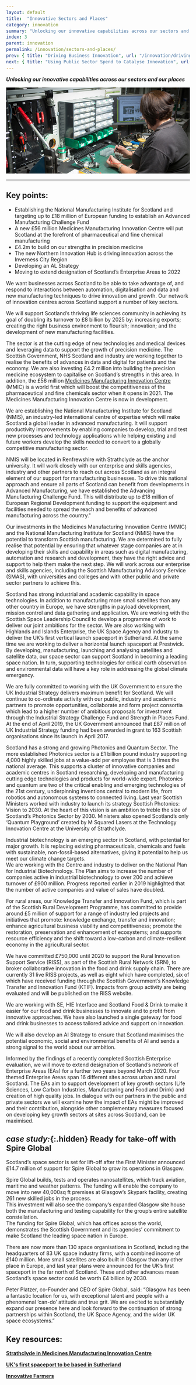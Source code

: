 ```yaml
---
layout: default
title:  "Innovative Sectors and Places"
category: innovation
summary: "Unlocking our innovative capabilities across our sectors and our places"
index: 3
parent: innovation
permalink: /innovation/sectors-and-places/
prev: { title: "Driving Business Innovation", url: "/innovation/driving-business-innovation/" }
next: { title: "Using Public Sector Spend to Catalyse Innovation", url: "/innovation/public-sector/" }
---
```

***Unlocking our innovative capabilities across our sectors and our places***

![A photograph of a staff member working at an engineering bench in Touch Bionics](/assets/images/pageimages/Innovation.23.jpg)  

---

## Key points:

* Establishing the National Manufacturing Institute for Scotland and targeting up to £18 million of European funding to establish  an Advanced Manufacturing Challenge  Fund
* A new £56 million Medicines Manufacturing Innovation Centre will put Scotland at the forefront of pharmaceutical and fine chemical manufacturing
* £4.2m to build on our strengths in precision medicine
* The new Northern Innovation Hub is driving innovation across the Inverness City Region
* Developing an AL Strategy
* Moving to extend designation of Scotland’s Enterprise Areas to 2022


We want businesses across Scotland to be able to take advantage of, and respond to interactions between automation, digitalisation and data and new manufacturing techniques to drive innovation and growth.  Our network of innovation centres across Scotland support a number of key sectors.  

We will support Scotland’s thriving life sciences community in achieving its goal of doubling its turnover to £8 billion by 2025 by: increasing exports; creating the right business environment to flourish; innovation; and the development of new manufacturing facilities.  

The sector is at the cutting edge of new technologies and medical devices and leveraging data to support the growth of precision medicine. The Scottish Government, NHS Scotland and industry are working together to realise the benefits of advances in data and digital for patients and the economy. We are also investing £4.2 million into building the precision medicine ecosystem to capitalise on Scotland’s strengths in this area.  In addition, the £56 million [Medicines Manufacturing Innovation Centre](https://www.uk-cpi.com/about/national-centres/medicines-manufacturing-innovation-centre) (MMIC) is a world first which will boost the competitiveness of the pharmaceutical and fine chemicals sector when it opens in 2021.  The Medicines Manufacturing Innovation Centre is now in development.  

We are establishing the National Manufacturing Institute for Scotland (NMIS), an industry-led international centre of expertise which will make Scotland a global leader in advanced manufacturing. It will support productivity improvements by enabling companies to develop, trial and test new processes and technology applications while helping existing and future workers develop the skills needed to convert to a globally competitive manufacturing sector.  

NMIS will be located in Renfrewshire with Strathclyde as the anchor university. It will work closely with our enterprise and skills agencies, industry and other partners to reach out across Scotland as an integral element of our support for manufacturing businesses. To drive this national approach and ensure all parts of Scotland can benefit from developments in Advanced Manufacturing, we have established the Advancing Manufacturing Challenge Fund. This will distribute up to £18 million of European Regional Development funding to support the equipment and facilities needed to spread the reach and benefits of advanced manufacturing across the country."  

Our investments in the Medicines Manufacturing Innovation Centre (MMIC) and the National Manufacturing Institute for Scotland (NMIS) have the potential to transform Scottish manufacturing. We are determined to fully realise that potential by ensuring that whatever stage companies are at in developing their skills and capability in areas such as digital manufacturing, automation and research and development, they have the right advice and support to help them make the next step. We will work across our enterprise and skills agencies, including the Scottish Manufacturing Advisory Service (SMAS), with universities and colleges and with other public and private sector partners to achieve this.  

Scotland has strong industrial and academic capability in space technologies.  In addition to manufacturing more small satellites than any other country in Europe, we have strengths in payload development, mission control and data gathering and application.  We are working with the Scottish Space Leadership Council to develop a programme of work to deliver our joint ambitions for the sector.  We are also working with Highlands and Islands Enterprise, the UK Space Agency and industry to deliver the UK’s first vertical launch spaceport in Sutherland.  At the same time we are working to deliver a horizontal launch spaceport at Prestwick. By developing, manufacturing, launching and analysing satellites and satellite data, our space sector can support Scotland in becoming a leading space nation.  In turn, supporting technologies for critical earth observation and environmental data will have a key role in addressing the global climate emergency.  

We are fully committed to working with the UK Government to ensure the UK Industrial Strategy delivers maximum benefit for Scotland.  We will continue to co-ordinate activity with our public, industry and academic partners to promote opportunities, collaborate and form project consortia which lead to a higher number of ambitious proposals for investment through the Industrial Strategy Challenge Fund and Strength in Places Fund.  At the end of April 2019, the UK Government announced that £87 million of UK Industrial Strategy funding had been awarded in grant to 163 Scottish organisations since its launch in April 2017.  

Scotland has a strong and growing Photonics and Quantum Sector.  The more established Photonics sector is a £1 billion pound industry supporting 4,000 highly skilled jobs at a value-add per employee that is 3 times the national average.  This supports a cluster of innovative companies and academic centres in Scotland researching, developing and manufacturing cutting edge technologies and products for world-wide export.  Photonics and quantum are two of the critical enabling and emerging technologies of the 21st century, underpinning inventions central to modern life, from robotics and autonomous systems to connected living.  Last year Scottish Ministers worked with industry to launch its strategy Scottish Photonics:  Vision to 2030. At the heart of this vision is an ambition to treble the size of Scotland’s Photonics Sector by 2030.   Ministers also opened Scotland’s only ‘Quantum Playground’ created by M Squared Lasers at the Technology Innovation Centre at the University of Strathclyde.  

Industrial biotechnology is an emerging sector in Scotland, with potential for major growth.
It is replacing existing pharmaceuticals, chemicals and fuels with sustainable, non-fossil-based alternatives, giving it potential to help us meet our climate change targets.  
We are working with the Centre and industry to deliver on the National Plan for Industrial Biotechnology. The Plan aims to increase the number of companies active in industrial biotechnology to over 200 and achieve turnover of £900 million. Progress reported earlier in 2019 highlighted that the number of active companies and value of sales have doubled.  

For rural areas, our Knowledge Transfer and Innovation Fund, which is part of the Scottish Rural Development Programme, has committed to provide around £5 million of support for a range of industry led projects and initiatives that promote: knowledge exchange, transfer and innovation; enhance agricultural business viability and competitiveness; promote the restoration, preservation and enhancement of ecosystems; and supports resource efficiency and the shift toward a low-carbon and climate-resilient economy in the agricultural sector.  

We have committed £750,000 until 2020 to support the Rural Innovation Support Service (RISS), as part of the Scottish Rural Network (SRN), to broker collaborative innovation in the food and drink supply chain. There are currently 31 live RISS projects, as well as eight which have completed, six of which have received funding through the Scottish Government’s Knowledge Transfer and Innovation Fund (KTIF).  Impacts from group activity are being evaluated and will be published on the RISS website.  

We are working with SE, HIE Interface and Scotland Food & Drink to make it easier for our food and drink businesses to innovate and to profit from innovative approaches. We have also launched a single gateway for food and drink businesses to access tailored advice and support on innovation.  

We will also develop an AI Strategy to ensure that Scotland maximises the potential economic, social and environmental benefits of AI and sends a strong signal to the world about our ambition.  

Informed by the findings of a recently completed Scottish Enterprise evaluation, we will move to extend designation of Scotland’s network of Enterprise Areas (EAs) for a further two years beyond March 2020. Four themed Enterprise Areas span 16 different sites across urban and rural Scotland. The EAs aim to support development of key growth sectors (Life Sciences, Low Carbon Industries, Manufacturing and Food and Drink) and creation of high quality jobs.  In dialogue with our partners in the public and private sectors we will examine how the impact of EAs might be improved and their contribution, alongside other complementary measures focused on developing key growth sectors at sites across Scotland, can be maximised.  
  
<div class="case-study" markdown="1">

## *case study:*{:.hidden} Ready for take-off with Spire Global

Scotland’s space sector is set for lift-off after the First Minister announced £14.7 million of support for Spire Global to grow its operations in Glasgow.  

Spire Global builds, tests and operates nanosatellites, which track aviation, maritime and weather patterns.  The funding will enable the company to move into new 40,000sq ft premises at Glasgow’s Skypark facility, creating 261 new skilled jobs in the process.  
This investment will also see the company’s expanded Glasgow site house both the manufacturing and testing capability for the group’s entire satellite constellation.  
The funding for Spire Global, which has offices across the world, demonstrates the Scottish Government and its agencies’ commitment to make Scotland the leading space nation in Europe.  

There are now more than 130 space organisations in Scotland, including the headquarters of 83 UK space industry firms, with a combined income of £140 million.  More small satellites are also built in Glasgow than any other place in Europe, and last year plans were announced for the UK’s first spaceport in the far north of Scotland.  These and other advances mean Scotland’s space sector could be worth £4 billion by 2030.  

Peter Platzer, co-Founder and CEO of Spire Global, said: “Glasgow has been a fantastic location for us, with exceptional talent and people with a phenomenal ‘can-do’ attitude and true grit.  We are excited to substantially expand our presence here and look forward to the continuation of strong partnerships within Scotland, the UK Space Agency, and the wider UK space ecosystems.”
</div>

## Key resources:

**[Strathclyde in Medicines Manufacturing Innovation Centre](https://www.strath.ac.uk/whystrathclyde/news/strathclydeinmedicinesmanufacturinginnovationcentre/)**

**[UK's first spaceport to be based in Sutherland](http://www.hie.co.uk/regional-information/area-information/caithness-and-sutherland/uk-space-port/default.html)**

**[Innovative Farmers](https://www.innovativefarmers.org/welcometoriss/)**
